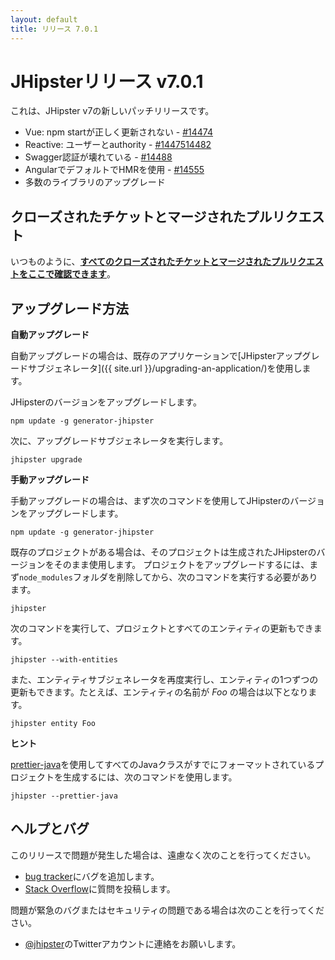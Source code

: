 ```yaml
---
layout: default
title: リリース 7.0.1
---
```


JHipsterリリース v7.0.1
==================

これは、JHipster v7の新しいパッチリリースです。
- Vue: npm startが正しく更新されない - [#14474](https://github.com/jhipster/generator-jhipster/issues/14474)
- Reactive: ユーザーとauthority - [#14475](https://github.com/jhipster/generator-jhipster/issues/14475)[14482](https://github.com/jhipster/generator-jhipster/issues/14482)
- Swagger認証が壊れている - [#14488](https://github.com/jhipster/generator-jhipster/issues/14488)
- AngularでデフォルトでHMRを使用 - [#14555](https://github.com/jhipster/generator-jhipster/pull/14555)
- 多数のライブラリのアップグレード

クローズされたチケットとマージされたプルリクエスト
------------
いつものように、__[すべてのクローズされたチケットとマージされたプルリクエストをここで確認できます](https://github.com/jhipster/generator-jhipster/issues?q=milestone%3A7.0.1+is%3Aclosed)__。

アップグレード方法
------------

**自動アップグレード**

自動アップグレードの場合は、既存のアプリケーションで[JHipsterアップグレードサブジェネレータ]({{ site.url }}/upgrading-an-application/)を使用します。

JHipsterのバージョンをアップグレードします。

```
npm update -g generator-jhipster
```

次に、アップグレードサブジェネレータを実行します。

```
jhipster upgrade
```

**手動アップグレード**

手動アップグレードの場合は、まず次のコマンドを使用してJHipsterのバージョンをアップグレードします。

```
npm update -g generator-jhipster
```

既存のプロジェクトがある場合は、そのプロジェクトは生成されたJHipsterのバージョンをそのまま使用します。
プロジェクトをアップグレードするには、まず`node_modules`フォルダを削除してから、次のコマンドを実行する必要があります。

```
jhipster
```

次のコマンドを実行して、プロジェクトとすべてのエンティティの更新もできます。

```
jhipster --with-entities
```

また、エンティティサブジェネレータを再度実行し、エンティティの1つずつの更新もできます。たとえば、エンティティの名前が _Foo_ の場合は以下となります。

```
jhipster entity Foo
```

**ヒント**

[prettier-java](https://github.com/jhipster/prettier-java)を使用してすべてのJavaクラスがすでにフォーマットされているプロジェクトを生成するには、次のコマンドを使用します。

```
jhipster --prettier-java
```

ヘルプとバグ
--------------

このリリースで問題が発生した場合は、遠慮なく次のことを行ってください。

- [bug tracker](https://github.com/jhipster/generator-jhipster/issues?state=open)にバグを追加します。
- [Stack Overflow](http://stackoverflow.com/tags/jhipster/info)に質問を投稿します。

問題が緊急のバグまたはセキュリティの問題である場合は次のことを行ってください。

- [@jhipster](https://twitter.com/jhipster)のTwitterアカウントに連絡をお願いします。

